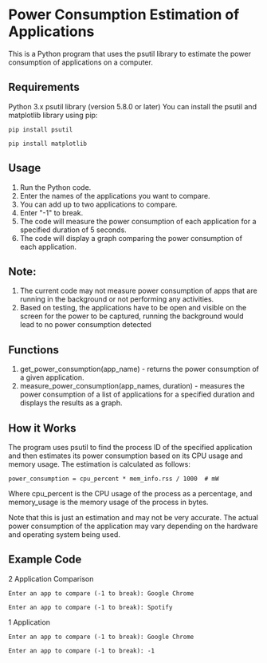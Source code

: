 # Power Consumption Estimation of Applications
This is a Python program that uses the psutil library to estimate the power consumption of applications on a computer.

## Requirements
Python 3.x
psutil library (version 5.8.0 or later)
You can install the psutil and matplotlib library using pip:

```pip install psutil```

```pip install matplotlib```

## Usage
1. Run the Python code.
2. Enter the names of the applications you want to compare. 
3. You can add up to two applications to compare. 
4. Enter "-1" to break.
5. The code will measure the power consumption of each application for a specified duration of 5 seconds.
6. The code will display a graph comparing the power consumption of each application.

## Note: 
1. The current code may not measure power consumption of apps that are running in the background or not performing any activities.
2. Based on testing, the applications have to be open and visible on the screen for the power to be captured, running the background would lead to no power consumption detected

## Functions
1. get_power_consumption(app_name) - returns the power consumption of a given application.
2. measure_power_consumption(app_names, duration) - measures the power consumption of a list of applications for a specified duration and displays the results as a graph.

## How it Works
The program uses psutil to find the process ID of the specified application and then estimates its power consumption based on its CPU usage and memory usage. The estimation is calculated as follows:

```power_consumption = cpu_percent * mem_info.rss / 1000  # mW```

Where cpu_percent is the CPU usage of the process as a percentage, and memory_usage is the memory usage of the process in bytes.

Note that this is just an estimation and may not be very accurate. The actual power consumption of the application may vary depending on the hardware and operating system being used.

## Example Code
2 Application Comparison

```Enter an app to compare (-1 to break): Google Chrome```

```Enter an app to compare (-1 to break): Spotify```

1 Application 

```Enter an app to compare (-1 to break): Google Chrome```

```Enter an app to compare (-1 to break): -1```
